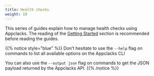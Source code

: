```yaml
---
title: Health checks
weight: 10
---
```


This series of guides explain how to manage health checks using Appclacks. The reading of the [Getting Started](/getting-started/) section is recommended before reading the guides.

{{% notice style="blue" %}}
Don't hesitate to use the `--help` flag on commands to list all available options on the Appclacks CLI

You can also use the `--output json` flag on commands to get the JSON payload returned by the Appclacks API.
{{% /notice %}}

